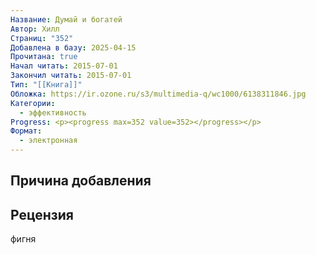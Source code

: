 ```yaml
---
Название: Думай и богатей
Автор: Хилл
Страниц: "352"
Добавлена в базу: 2025-04-15
Прочитана: true
Начал читать: 2015-07-01
Закончил читать: 2015-07-01
Тип: "[[Книга]]"
Обложка: https://ir.ozone.ru/s3/multimedia-q/wc1000/6138311846.jpg
Категории:
  - эффективность
Progress: <p><progress max=352 value=352></progress></p>
Формат:
  - электронная
---
```

## Причина добавления


## Рецензия

фигня